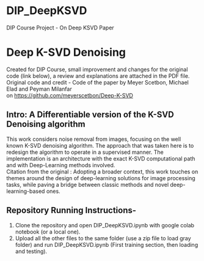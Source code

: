 # DIP_DeepKSVD
DIP Course Project - On Deep KSVD Paper

# Deep K-SVD Denoising
Created for DIP Course, small improvement and changes for the original code (link below), a review and explanations are attached in the PDF file.<br /> 
Original code and credit - Code of the paper by Meyer Scetbon, Michael Elad and Peyman Milanfar <br /> 
on https://github.com/meyerscetbon/Deep-K-SVD

## Intro: A Differentiable version of the K-SVD Denoising algorithm

This work considers noise removal from images, focusing on the well known K-SVD denoising algorithm. The approach that was taken here  is to redesign the algorithm to operate in a supervised manner. The implementation is an architecture with the exact K-SVD computational path and with Deep-Learning methods involved.<br />
Citation from the original : Adopting a broader context, this work touches on themes around the design of deep-learning solutions for image processing tasks, while paving a bridge between classic methods and novel deep-learning-based ones. 

## Repository Running Instructions-
1. Clone the repository and open DIP_DeepKSVD.ipynb with google colab notebook (or a local one).<br />
2. Upload all the other files to the same folder (use a zip file to load gray folder) and run DIP_DeepKSVD.ipynb (First training section, then loading and testing).

